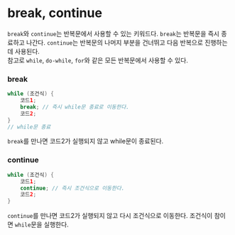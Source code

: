 # break, continue
`break`와 `continue`는 반복문에서 사용할 수 있는 키워드다.
`break`는 반복문을 즉시 종료하고 나간다.
`continue`는 반복문의 나머지 부분을 건너뛰고 다음 반복으로 진행하는데 사용된다. <br/>
참고로 `while`, `do-while`, `for`와 같은 모든 반복문에서 사용할 수 있다.

### break
```java
while (조건식) {
	코드1;
	break; // 즉시 while문 종료로 이동한다.
    코드2;
}
// while문 종료
```
`break`를 만나면 코드2가 실행되지 않고 while문이 종료된다.

### continue
```java
while (조건식) {
	코드1;
	continue; // 즉시 조건식으로 이동한다.
    코드2;
}
```
`continue`를 만나면 코드2가 실행되지 않고 다시 조건식으로 이동한다. 조건식이 참이면 `while`문을 실행한다.